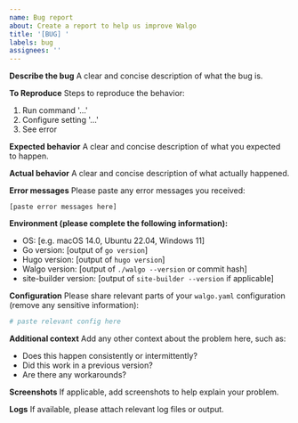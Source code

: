```yaml
---
name: Bug report
about: Create a report to help us improve Walgo
title: '[BUG] '
labels: bug
assignees: ''
---
```


**Describe the bug**
A clear and concise description of what the bug is.

**To Reproduce**
Steps to reproduce the behavior:
1. Run command '...'
2. Configure setting '...'
3. See error

**Expected behavior**
A clear and concise description of what you expected to happen.

**Actual behavior**
A clear and concise description of what actually happened.

**Error messages**
Please paste any error messages you received:
```
[paste error messages here]
```

**Environment (please complete the following information):**
- OS: [e.g. macOS 14.0, Ubuntu 22.04, Windows 11]
- Go version: [output of `go version`]
- Hugo version: [output of `hugo version`]
- Walgo version: [output of `./walgo --version` or commit hash]
- site-builder version: [output of `site-builder --version` if applicable]

**Configuration**
Please share relevant parts of your `walgo.yaml` configuration (remove any sensitive information):
```yaml
# paste relevant config here
```

**Additional context**
Add any other context about the problem here, such as:
- Does this happen consistently or intermittently?
- Did this work in a previous version?
- Are there any workarounds?

**Screenshots**
If applicable, add screenshots to help explain your problem.

**Logs**
If available, please attach relevant log files or output. 